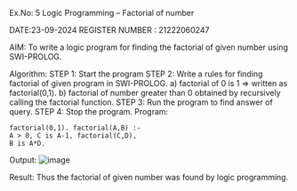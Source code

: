 Ex.No: 5 Logic Programming – Factorial of number

DATE:23-09-2024
REGISTER NUMBER : 21222060247

AIM:
To write a logic program for finding the factorial of given number using SWI-PROLOG.

Algorithm:
STEP 1: Start the program
STEP 2: Write a rules for finding factorial of given program in SWI-PROLOG.
a) factorial of 0 is 1 => written as factorial(0,1).
b) factorial of number greater than 0 obtained by recursively calling the factorial function.
STEP 3: Run the program to find answer of query.
STEP 4: Stop the program.
Program:
```
factorial(0,1). factorial(A,B) :-
A > 0, C is A-1, factorial(C,D),
B is A*D.
```

Output:
![image](https://github.com/user-attachments/assets/62e68490-1ff9-40c7-bc81-8b601626dfba)

Result:
Thus the factorial of given number was found by logic programming.


